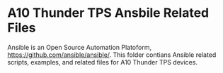 # A10 Thunder TPS Ansbile Related Files

Ansible is an Open Source Automation Platoform, https://github.com/ansible/ansible/. This folder contians Ansible related scripts, examples, and related files for A10 Thunder TPS devices. 
